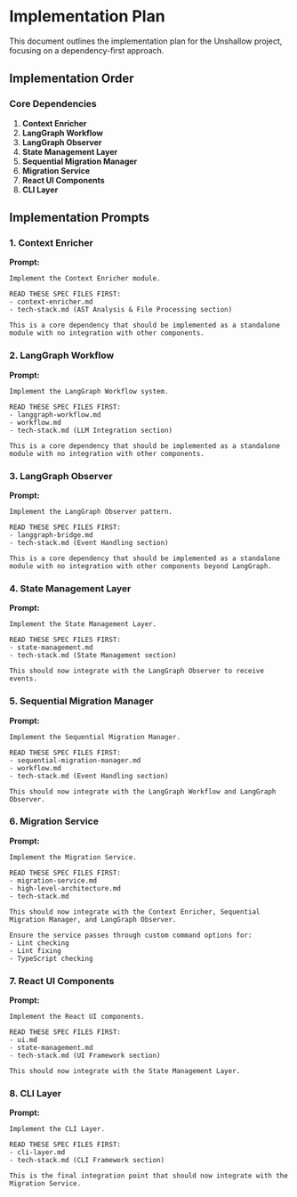# Implementation Plan

This document outlines the implementation plan for the Unshallow project, focusing on a dependency-first approach.

## Implementation Order

### Core Dependencies

1. **Context Enricher**
2. **LangGraph Workflow**
3. **LangGraph Observer**
4. **State Management Layer**
5. **Sequential Migration Manager**
6. **Migration Service**
7. **React UI Components**
8. **CLI Layer**

## Implementation Prompts

### 1. Context Enricher

**Prompt:**

```
Implement the Context Enricher module.

READ THESE SPEC FILES FIRST:
- context-enricher.md
- tech-stack.md (AST Analysis & File Processing section)

This is a core dependency that should be implemented as a standalone module with no integration with other components.
```

### 2. LangGraph Workflow

**Prompt:**

```
Implement the LangGraph Workflow system.

READ THESE SPEC FILES FIRST:
- langgraph-workflow.md
- workflow.md
- tech-stack.md (LLM Integration section)

This is a core dependency that should be implemented as a standalone module with no integration with other components.
```

### 3. LangGraph Observer

**Prompt:**

```
Implement the LangGraph Observer pattern.

READ THESE SPEC FILES FIRST:
- langgraph-bridge.md
- tech-stack.md (Event Handling section)

This is a core dependency that should be implemented as a standalone module with no integration with other components beyond LangGraph.
```

### 4. State Management Layer

**Prompt:**

```
Implement the State Management Layer.

READ THESE SPEC FILES FIRST:
- state-management.md
- tech-stack.md (State Management section)

This should now integrate with the LangGraph Observer to receive events.
```

### 5. Sequential Migration Manager

**Prompt:**

```
Implement the Sequential Migration Manager.

READ THESE SPEC FILES FIRST:
- sequential-migration-manager.md
- workflow.md
- tech-stack.md (Event Handling section)

This should now integrate with the LangGraph Workflow and LangGraph Observer.
```

### 6. Migration Service

**Prompt:**

```
Implement the Migration Service.

READ THESE SPEC FILES FIRST:
- migration-service.md
- high-level-architecture.md
- tech-stack.md

This should now integrate with the Context Enricher, Sequential Migration Manager, and LangGraph Observer.

Ensure the service passes through custom command options for:
- Lint checking
- Lint fixing
- TypeScript checking
```

### 7. React UI Components

**Prompt:**

```
Implement the React UI components.

READ THESE SPEC FILES FIRST:
- ui.md
- state-management.md
- tech-stack.md (UI Framework section)

This should now integrate with the State Management Layer.
```

### 8. CLI Layer

**Prompt:**

```
Implement the CLI Layer.

READ THESE SPEC FILES FIRST:
- cli-layer.md
- tech-stack.md (CLI Framework section)

This is the final integration point that should now integrate with the Migration Service.
```
